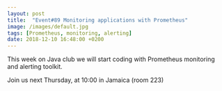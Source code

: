 ```yaml
---
layout: post
title:  "Event#89 Monitoring applications with Prometheus"
image: /images/default.jpg
tags: [Prometheus, monitoring, alerting]
date: 2018-12-10 16:48:00 +0200
---
```


This week on Java club we will start coding with Prometheus monitoring and alerting toolkit.[]()

Join us next Thursday, at 10:00 in Jamaica (room 223)